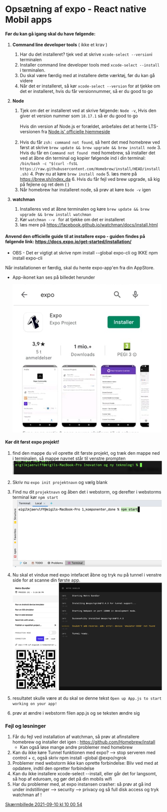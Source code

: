 # Opsætning af expo - React native Mobil apps

#### Før du kan gå igang skal du have følgende:
1. **Command line developer tools** ( ikke et krav ) 
   1. Har du det installeret? tjek ved at skrive `xcode-select --version`i terminalen
   2. Installer command line developer tools med `xcode-select --install` i terminalen. 
   2. Du skal være færdig med at installere dette værktøj, før du kan gå videre 
   3. Når det er installeret, så kør `xcode-select --version` for at tjekke om det er installeret, hvis du får versionnummer, så er du good to go 
2. **Node**
   1. Tjek om det er installeret ved at skrive følgende: `Node -v`,
      Hvis den giver et version nummer som `18.17.1` så er du good to go <br> <br>
      Hvis din version af Node.js er forældet, anbefales det at hente LTS-versionen fra [Node.js' officielle hjemmeside](https://nodejs.org/en) <br> <br>
   2. Hvis du får `zsh: command not found`, så hent det med homebrew ved først at skrive `brew update && brew upgrade && brew install node`
      3. Hvis du får en `Command not found ` med homebrew, så installer det ved at åbne din terminal og 
         kopier følgende ind i din terminal: `/bin/bash -c "$(curl -fsSL https://raw.githubusercontent.com/Homebrew/install/HEAD/install.sh)`
      4. Prøv nu at køre `brew install node`
      5. læs mere på https://brew.sh/index_da
      6. Hvis du får fejl ved brew upgrade, så kig på fejlene og ret dem ( )
   3. Når homebrew har installeret node, så prøv at køre `Node -v` igen
   
3. ****watchman****
   1. Installeres ved at åbne terminalen og køre `brew update && brew upgrade && brew install watchman`
   2.  Kør `watchman --v ` for at tjekke om det er installeret
   3. læs mere på https://facebook.github.io/watchman/docs/install.html 

#### Anvend den officielle guide til at installere expo - guiden findes på følgende link: https://docs.expo.io/get-started/installation/
- OBS - Det er vigtigt at skrive npm install --global expo-cli og IKKE npm install expo-cli

Når installationen er færdig, skal du hente expo-app'en fra din AppStore.

- App-ikonet kan ses på billedet herunder
  
  ![expo](billeder/expoIcon.png)

#### Kør dit først expo projekt!
1. find den mappe du vil oprette dit første projekt, og træk den mappe ned i terminalen, så mappe navnet står til venstre prompten
![img.png](billeder/img.png)

2. Skriv nu `expo init projektnavn` og vælg blank 

3. Find nu dit `projektnavn` og åben det i webstorm, og derefter i webstorms terminal kør 
`npm start`
   ![img.png](billeder/screenshot4.png)
   
4. Nu skal et vindue med expo intefacet åbne og tryk nu på tunnel i venstre side for at scanne din første app.
   ![](billeder/screenshot5.png)
   
5. resultatet skulle være at du skal se denne tekst `Open up App.js to start working on your app!`

6. prøv at ændre i webstorm filen app.js og se teksten ændre sig



### Fejl og løsninger
1. Får du fejl ved installation af watchman, så prøv at afinstallere homebrew og installer det igen : https://github.com/Homebrew/install
   - Kan også løse mange andre problemer med homebrew
2. Kan du ikke køre Tunnel funktionen med expo? --> stop serveren med control + c, også skriv npm install -global @expo/ngrok
3. Problemer med webstorm ikke kan oprette forbindelse: Bliv ved med at opdatere, indtil den opretter forbindelse
4. Kan du ikke installere xcode-select --install, eller går det for langsomt, så hop af eduroam, og gør det på din mobils wifi
5. Har du problemer med, at expo instansen crasher: så prøv at gå ind under indstillinger --> security --> privacy og så  full disk access og tryk watchman af !

[Skærmbillede 2021-09-10 kl  10 00 54](https://user-images.githubusercontent.com/48329669/132821334-3768fa81-2a01-4bbf-8d51-5cfd65161352.png)

